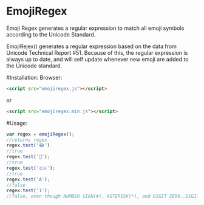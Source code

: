 # EmojiRegex
Emoji Regex generates a regular expression to match all emoji symbols according to the Unicode Standard.

EmojiRejex() generates a regular expression based on the data from Unicode Technical Report #51. Because of this, the regular expression is always up to date, and will self update whenever new emoji are added to the Unicode standard.

#Installation:
Browser:

```html
<script src="emojiregex.js"></script>
```
or 
```html
<script src="emojiregex.min.js"></script>
```

#Usage:
  ```js
var regex = emojiRegex();
//returns regex
regex.test('😂')
//true
regex.test('💩');
//true
regex.test('🇨🇦');
//true
regex.test('A');
//false
regex.test('1');
//false, even though NUMBER SIGN(#), ASTERISK(*), and DIGIT ZERO..DIGIT NINE(0-9) are part of the standard, they are disincluded. To include NUMBER SIGN(#), ASTERISK(*), and DIGIT ZERO..DIGIT NINE(0-9) comment out line 31 of emojiregex.js
```
